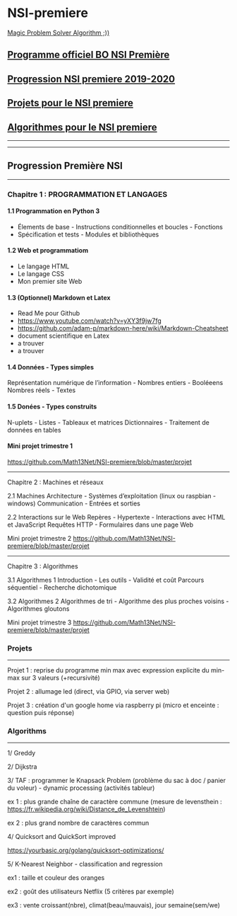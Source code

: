 # NSI-premiere

[Magic Problem Solver Algorithm ;))](https://proftomcrick.com/2011/04/26/feynman-problem-solving-algorithm/https://github.com/Math13Net/NSI-premiere/blob/master/projet)


## [Programme officiel BO NSI Première](https://github.com/Math13Net/NSI-premiere/blob/master/programme-nsi-premiere.pdf)

## [Progression NSI premiere 2019-2020](#sommaire)

## [Projets pour le NSI premiere](#projet)

## [Algorithmes pour le NSI premiere](#algorithme)
------------------------------------------------------------------------------------------------
------------------------------------------------------------------------------------------------

## <a name="sommaire"></a> Progression Première NSI
------------------------------------------------------------------------------------------------
### Chapitre 1 : PROGRAMMATION ET LANGAGES
#### 1.1 Programmation en Python 3
  * Élements de base - Instructions conditionnelles et boucles - Fonctions
  * Spécification et tests - Modules et bibliothèques

#### 1.2 Web et programmatiom
 * Le langage HTML
 * Le langage CSS
 * Mon premier site Web

#### 1.3 (Optionnel) Markdown et Latex
* Read Me pour Github
 * https://www.youtube.com/watch?v=yXY3f9jw7fg
 * https://github.com/adam-p/markdown-here/wiki/Markdown-Cheatsheet
* document scientifique en Latex
 * a trouver
 * a trouver

#### 1.4 Données - Types simples
Représentation numérique de l’information - Nombres entiers - Booléeens
Nombres réels - Textes

#### 1.5 Donées - Types construits
N-uplets - Listes - Tableaux et matrices
Dictionnaires - Traitement de données en tables

#### Mini projet trimestre 1
https://github.com/Math13Net/NSI-premiere/blob/master/projet


------------------------------------------------------------------------------------------------

Chapitre 2 : Machines et réseaux

2.1 Machines
Architecture - Systèmes d’exploitation (linux ou raspbian - windows)
Communication - Entrées et sorties

2.2 Interactions sur le Web
Repères - Hypertexte - Interactions avec HTML et JavaScript
Requêtes HTTP - Formulaires dans une page Web


Mini projet trimestre 2
https://github.com/Math13Net/NSI-premiere/blob/master/projet

-----------------------------------------------------------------------------------------------

Chapitre 3 : Algorithmes

3.1 Algorithmes 1
Introduction - Les outils - Validité et coût
Parcours séquentiel - Recherche dichotomique

3.2 Algorithmes 2
Algorithmes de tri - Algorithme des plus proches voisins - Algorithmes gloutons

Mini projet trimestre 3
https://github.com/Math13Net/NSI-premiere/blob/master/projet






### Projets
--------------------------------------------------------------

Projet 1 : reprise du programme min max avec expression explicite du min-max sur 3 valeurs (+recursivité)

Projet 2 : allumage led (direct, via GPIO, via server web)

Projet 3 : création d'un google home via raspberry pi (micro et enceinte : question puis réponse)



### Algorithms
---------------------------------------------------------------

1/ Greddy

2/ Dijkstra

3/ TAF : programmer le Knapsack Problem (problème du sac à doc / panier du voleur) - dynamic processing (activités tableur)

ex 1 : plus grande chaîne de caractère commune (mesure de levensthein : https://fr.wikipedia.org/wiki/Distance_de_Levenshtein)

ex 2 : plus grand nombre de caractères commun

4/ Quicksort and QuickSort improved

https://yourbasic.org/golang/quicksort-optimizations/

5/ K-Nearest Neighbor - classification and regression

ex1 : taille et couleur des oranges

ex2 : goût des utilisateurs Netflix (5 critères par exemple)

ex3 : vente croissant(nbre), climat(beau/mauvais), jour semaine(sem/we)

